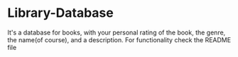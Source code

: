 # Library-Database
It's a database for books, with your personal rating of the book, the genre, the name(of course), and a description. For functionality check the README file
